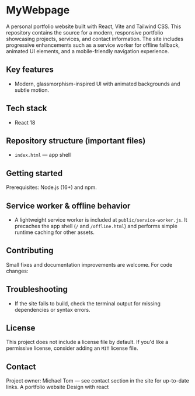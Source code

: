 # MyWebpage

A personal portfolio website built with React, Vite and Tailwind CSS. This repository contains the source for a modern, responsive portfolio showcasing projects, services, and contact information. The site includes progressive enhancements such as a service worker for offline fallback, animated UI elements, and a mobile-friendly navigation experience.

## Key features

- Modern, glassmorphism-inspired UI with animated backgrounds and subtle motion.

## Tech stack

- React 18

## Repository structure (important files)

- `index.html` — app shell

## Getting started

Prerequisites: Node.js (16+) and npm.

## Service worker & offline behavior

- A lightweight service worker is included at `public/service-worker.js`. It precaches the app shell (`/` and `/offline.html`) and performs simple runtime caching for other assets.

## Contributing

Small fixes and documentation improvements are welcome. For code changes:

## Troubleshooting

- If the site fails to build, check the terminal output for missing dependencies or syntax errors.

## License

This project does not include a license file by default. If you'd like a permissive license, consider adding an `MIT` license file.

## Contact

Project owner: Michael Tom — see contact section in the site for up-to-date links.
A portfolio website Design with react
